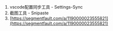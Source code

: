 1. vscode配置同步工具 - Settings-Sync
2. 截图工具 - Snipaste
3. [https://segmentfault.com/a/1190000023555821](https://segmentfault.com/a/1190000023555821)
